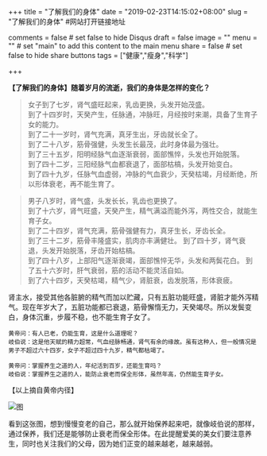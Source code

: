 +++
title = "了解我们的身体"
date = "2019-02-23T14:15:02+08:00"
slug = "了解我们的身体" #网站打开链接地址

comments = false       # set false to hide Disqus
draft = false
image = ""
menu = ""		# set "main" to add this content to the main menu
share = false	# set false to hide share buttons
tags = ["健康","瘦身","科学"]

+++

**【了解我们的身体】随着岁月的流逝，我们的身体是怎样的变化？**

>女子到了七岁，肾气盛旺起来，乳齿更换，头发开始茂盛。  
到了十四岁时，天癸产生，任脉通，冲脉旺，月经按时来潮，具备了生育子女的能力。  
到了二十一岁时，肾气充满，真牙生出，牙齿就长全了。  
到了二十八岁，筋骨强健，头发生长最茂，此时身体最为强壮。  
到了三十五岁，阳明经脉气血逐渐衰弱，面部憔悴，头发也开始脱落。  
到了四十二岁，三阳经脉气血都衰退了，面部枯槁，头发开始变白。  
到了四十九岁，任脉气血虚弱，冲脉的气血衰少，天癸枯竭，月经断绝，所以形体衰老，再不能生育了。  


>男子八岁时，肾气盛，头发长长，乳齿也更换了。  
到了十六岁，肾气旺盛，天癸产生，精气满溢而能外泻，两性交合，就能生育子女。  
到了二十四岁，肾气充满，筋骨强健有力，真牙生长，牙齿长全。  
到了三十二岁，筋骨丰隆盛实，肌肉亦丰满健壮。
到了四十岁，肾气衰退，头发开始脱落，牙齿开始枯槁。   
到了四十八岁，上部阳气逐渐衰竭，面部憔悴无华，头发和两鬓花白。
到了五十六岁时，肝气衰弱，筋的活动不能灵活自如。  
到了六十四岁，天癸枯竭，精气少，肾脏衰，齿发脱落，形体衰疲。  

肾主水，接受其他各脏腑的精气而加以贮藏，只有五脏功能旺盛，肾脏才能外泻精气。现在年岁大了，五脏功能都已衰退，筋骨懈惰无力，天癸竭尽。所以发鬓变白，身体沉重，步履不稳，也不能生育子女了。  

```
黄帝问：有人已老，仍能生育，这是什么道理呢？  
岐伯说：这是他天赋的精力超常，气血经脉畅通，肾气有余的缘故。虽有这种人，但一般情况是男子不超过六十四岁，女子不超过四十九岁，精气都枯竭了。  

黄帝问：掌握养生之道的人，年纪活到百岁，还能生育吗？  
岐伯说：掌握养生之道的人，能防止衰老而保全形体，虽然年高，仍然能生育子女。
```
【以上摘自黄帝内径】

![图](/media/2019.02.23-01.jpg) 

看到这张图，想到慢慢变老的自己，那么就开始保养起来吧，就像岐伯说的那样，通过保养，我们还是能够防止衰老而保全形体。在此提醒爱美的美女们要注意养生，同时也关注我们的父母，因为她们正变的越来越老，越来越弱。

